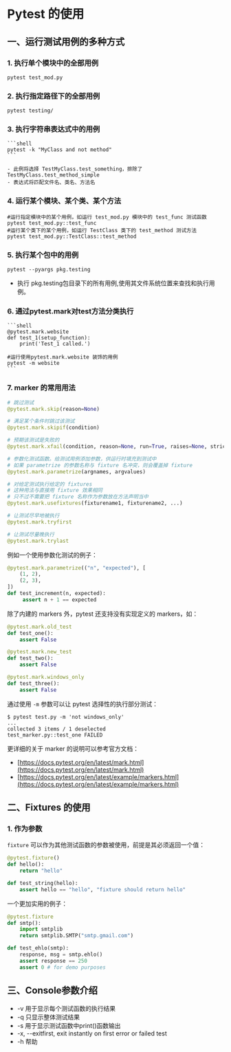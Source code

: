 

# Pytest 的使用

## 一、运行测试用例的多种方式

### 1. 执行单个模块中的全部用例

   ```shell
   pytest test_mod.py
   ```

### 2. 执行指定路径下的全部用例

   ```shell
   pytest testing/
   ```

### 3. 执行字符串表达式中的用例

    ```shell
    pytest -k "MyClass and not method"
    ```
    
    - 此例将选择 TestMyClass.test_something，排除了TestMyClass.test_method_simple
    - 表达式将匹配文件名、类名、方法名

### 4. 运行某个模块、某个类、某个方法

   ```shell
   #运行指定模块中的某个用例，如运行 test_mod.py 模块中的 test_func 测试函数
   pytest test_mod.py::test_func
   #运行某个类下的某个用例，如运行 TestClass 类下的 test_method 测试方法
   pytest test_mod.py::TestClass::test_method
   ```

### 5. 执行某个包中的用例

   ```shell
   pytest --pyargs pkg.testing
   ```

   - 执行 pkg.testing包目录下的所有用例,使用其文件系统位置来查找和执行用例。

### 6. 通过pytest.mark对test方法分类执行

    ```shell
    @pytest.mark.website
    def test_1(setup_function):
        print('Test_1 called.')
        
    #运行使用pytest.mark.website 装饰的用例 
    pytest -m website 
    ```
### 7. marker 的常用用法

   ```python
   # 跳过测试
   @pytest.mark.skip(reason=None)
   
   # 满足某个条件时跳过该测试
   @pytest.mark.skipif(condition)
   
   # 预期该测试是失败的
   @pytest.mark.xfail(condition, reason=None, run=True, raises=None, strict=False)
   
   # 参数化测试函数。给测试用例添加参数，供运行时填充到测试中
   # 如果 parametrize 的参数名称与 fixture 名冲突，则会覆盖掉 fixture
   @pytest.mark.parametrize(argnames, argvalues)
   
   # 对给定测试执行给定的 fixtures
   # 这种用法与直接用 fixture 效果相同
   # 只不过不需要把 fixture 名称作为参数放在方法声明当中
   @pytest.mark.usefixtures(fixturename1, fixturename2, ...)
   
   # 让测试尽早地被执行
   @pytest.mark.tryfirst
   
   # 让测试尽量晚执行
   @pytest.mark.trylast
   ```

   例如一个使用参数化测试的例子：

   ```python
   @pytest.mark.parametrize(("n", "expected"), [
       (1, 2),
       (2, 3),
   ])
   def test_increment(n, expected):
        assert n + 1 == expected
   ```

   除了内建的 markers 外，pytest 还支持没有实现定义的 markers，如：

   ```python
   @pytest.mark.old_test
   def test_one():
       assert False
   
   @pytest.mark.new_test
   def test_two():
       assert False
   
   @pytest.mark.windows_only
   def test_three():
       assert False
   ```

   通过使用 `-m` 参数可以让 pytest 选择性的执行部分测试：

   ```shell
   $ pytest test.py -m 'not windows_only'
   ...
   collected 3 items / 1 deselected                   
   test_marker.py::test_one FAILED
   ```

   更详细的关于 marker 的说明可以参考官方文档：

   - [https://docs.pytest.org/en/latest/mark.html](https://docs.pytest.org/en/latest/mark.html)
   - [https://docs.pytest.org/en/latest/example/markers.html](https://docs.pytest.org/en/latest/example/markers.html)
	



## 二、Fixtures 的使用

### 1. 作为参数

`fixture` 可以作为其他测试函数的参数被使用，前提是其必须返回一个值：

```python
@pytest.fixture()
def hello():
    return "hello"

def test_string(hello):
    assert hello == "hello", "fixture should return hello"
```

一个更加实用的例子：

```python
@pytest.fixture
def smtp():
    import smtplib
    return smtplib.SMTP("smtp.gmail.com")

def test_ehlo(smtp):
    response, msg = smtp.ehlo()
    assert response == 250
    assert 0 # for demo purposes
```

## 三、Console参数介绍

- -v 用于显示每个测试函数的执行结果
- -q 只显示整体测试结果
- -s 用于显示测试函数中print()函数输出
- -x, --exitfirst, exit instantly on first error or failed test
- -h 帮助


